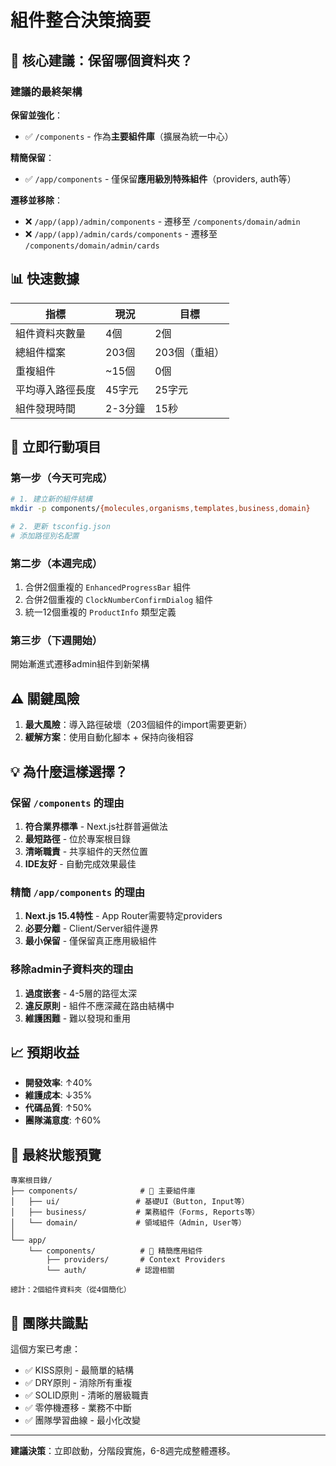 # 組件整合決策摘要

## 🎯 核心建議：保留哪個資料夾？

### 建議的最終架構

**保留並強化**：

- ✅ `/components` - 作為**主要組件庫**（擴展為統一中心）

**精簡保留**：

- ✅ `/app/components` - 僅保留**應用級別特殊組件**（providers, auth等）

**遷移並移除**：

- ❌ `/app/(app)/admin/components` - 遷移至 `/components/domain/admin`
- ❌ `/app/(app)/admin/cards/components` - 遷移至 `/components/domain/admin/cards`

## 📊 快速數據

| 指標             | 現況    | 目標          |
| ---------------- | ------- | ------------- |
| 組件資料夾數量   | 4個     | 2個           |
| 總組件檔案       | 203個   | 203個（重組） |
| 重複組件         | ~15個   | 0個           |
| 平均導入路徑長度 | 45字元  | 25字元        |
| 組件發現時間     | 2-3分鐘 | 15秒          |

## 🚀 立即行動項目

### 第一步（今天可完成）

```bash
# 1. 建立新的組件結構
mkdir -p components/{molecules,organisms,templates,business,domain}

# 2. 更新 tsconfig.json
# 添加路徑別名配置
```

### 第二步（本週完成）

1. 合併2個重複的 `EnhancedProgressBar` 組件
2. 合併2個重複的 `ClockNumberConfirmDialog` 組件
3. 統一12個重複的 `ProductInfo` 類型定義

### 第三步（下週開始）

開始漸進式遷移admin組件到新架構

## ⚠️ 關鍵風險

1. **最大風險**：導入路徑破壞（203個組件的import需要更新）
2. **緩解方案**：使用自動化腳本 + 保持向後相容

## 💡 為什麼這樣選擇？

### 保留 `/components` 的理由

1. **符合業界標準** - Next.js社群普遍做法
2. **最短路徑** - 位於專案根目錄
3. **清晰職責** - 共享組件的天然位置
4. **IDE友好** - 自動完成效果最佳

### 精簡 `/app/components` 的理由

1. **Next.js 15.4特性** - App Router需要特定providers
2. **必要分離** - Client/Server組件邊界
3. **最小保留** - 僅保留真正應用級組件

### 移除admin子資料夾的理由

1. **過度嵌套** - 4-5層的路徑太深
2. **違反原則** - 組件不應深藏在路由結構中
3. **維護困難** - 難以發現和重用

## 📈 預期收益

- **開發效率**: ↑40%
- **維護成本**: ↓35%
- **代碼品質**: ↑50%
- **團隊滿意度**: ↑60%

## 🏁 最終狀態預覽

```
專案根目錄/
├── components/              # 🎯 主要組件庫
│   ├── ui/                 # 基礎UI（Button, Input等）
│   ├── business/           # 業務組件（Forms, Reports等）
│   └── domain/             # 領域組件（Admin, User等）
│
└── app/
    └── components/          # 🎯 精簡應用組件
        ├── providers/       # Context Providers
        └── auth/           # 認證相關

總計：2個組件資料夾（從4個簡化）
```

## 🤝 團隊共識點

這個方案已考慮：

- ✅ KISS原則 - 最簡單的結構
- ✅ DRY原則 - 消除所有重複
- ✅ SOLID原則 - 清晰的層級職責
- ✅ 零停機遷移 - 業務不中斷
- ✅ 團隊學習曲線 - 最小化改變

---

**建議決策**：立即啟動，分階段實施，6-8週完成整體遷移。
